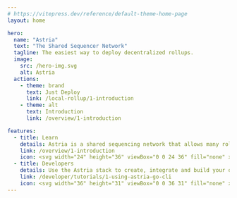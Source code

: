```yaml
---
# https://vitepress.dev/reference/default-theme-home-page
layout: home

hero:
  name: "Astria"
  text: "The Shared Sequencer Network"
  tagline: The easiest way to deploy decentralized rollups.
  image:
    src: /hero-img.svg
    alt: Astria
  actions:
    - theme: brand
      text: Just Deploy
      link: /local-rollup/1-introduction
    - theme: alt
      text: Introduction
      link: /overview/1-introduction

features:
  - title: Learn
    details: Astria is a shared sequencing network that allows many rollups to share a single decentralized network of sequencers.
    link: /overview/1-introduction
    icon: <svg width="24" height="36" viewBox="0 0 24 36" fill="none" xmlns="http://www.w3.org/2000/svg"><path d="M4.65 19.5C3.16055 18.0401 2.13963 16.1696 1.71741 14.1272C1.29519 12.0847 1.4908 9.96276 2.2793 8.03191C3.0678 6.10105 4.41346 4.44876 6.14471 3.28571C7.87596 2.12265 9.91436 1.50153 12 1.50153C14.0857 1.50153 16.124 2.12265 17.8553 3.28571C19.5865 4.44876 20.9322 6.10105 21.7207 8.03191C22.5092 9.96276 22.7048 12.0847 22.2826 14.1272C21.8604 16.1696 20.8395 18.0401 19.35 19.5M12 24V30M12 24C13.2426 24 14.25 22.9927 14.25 21.75M12 24C10.7574 24 9.75 22.9927 9.75 21.75M12 30C10.7574 30 9.75 31.0074 9.75 32.25C9.75 33.4927 10.7574 34.5 12 34.5C13.2426 34.5 14.25 33.4927 14.25 32.25C14.25 31.0074 13.2426 30 12 30ZM3.75 27.75V24.75L9.75 21.75M3.75 27.75C2.50736 27.75 1.5 28.7574 1.5 30C1.5 31.2427 2.50736 32.25 3.75 32.25C4.99264 32.25 6 31.2427 6 30C6 28.7574 4.99264 27.75 3.75 27.75ZM9.75 21.75C9.75 20.5074 10.7574 19.5 12 19.5C13.2426 19.5 14.25 20.5074 14.25 21.75M20.25 27.75V24.75L14.25 21.75M20.25 27.75C19.0074 27.75 18 28.7574 18 30C18 31.2427 19.0074 32.25 20.25 32.25C21.4926 32.25 22.5 31.2427 22.5 30C22.5 28.7574 21.4926 27.75 20.25 27.75ZM16.5 12C16.5 14.4853 14.4853 16.5 12 16.5C9.51472 16.5 7.5 14.4853 7.5 12C7.5 9.51474 9.51472 7.50003 12 7.50003C14.4853 7.50003 16.5 9.51474 16.5 12Z" stroke="url(#paint0_linear_3416_225)" stroke-width="1.5" stroke-miterlimit="10"/><defs><linearGradient id="paint0_linear_3416_225" x1="1.5" y1="34.5001" x2="24.8752" y2="32.7217" gradientUnits="userSpaceOnUse"><stop stop-color="#EA9B57"/><stop offset="1" stop-color="#CB513F"/></linearGradient></defs></svg>
  - title: Developers
    details: Use the Astria stack to create, integrate and build your own modular rollups.
    link: /developer/tutorials/1-using-astria-go-cli
    icon: <svg width="36" height="31" viewBox="0 0 36 31" fill="none" xmlns="http://www.w3.org/2000/svg"><path d="M17.25 11.9993V12.7493H18.75V11.9993H17.25ZM23.25 8.25002V9.00002H24.75V8.25002H23.25ZM24 5.62502H24.75V5.20938L24.3976 4.98905L24 5.62502ZM18 1.87427L18.3976 1.2383L17.9974 0.98817L17.5987 1.24063L18 1.87427ZM12 5.67377L11.5987 5.04013L11.25 5.26097V5.67377H12ZM11.25 8.25002V9.00002H12.75V8.25002H11.25ZM7.5 22.6875L7.1025 23.3235L8.25 24.0407V22.6875H7.5ZM1.5 18.9375H0.75V19.3532L1.1025 19.5735L1.5 18.9375ZM1.5 12.2363L1.09875 11.6026L0.75 11.8235V12.2363H1.5ZM7.5 8.43677L7.89756 7.8008L7.49742 7.55067L7.09875 7.80313L7.5 8.43677ZM13.5 12.1875L13.8975 12.8235L14.915 12.1876L13.8976 11.5516L13.5 12.1875ZM28.5 22.6875H27.75V24.0407L28.8975 23.3235L28.5 22.6875ZM34.5 18.9375L34.8975 19.5735L35.25 19.3532V18.9375H34.5ZM34.5 12.1875H35.25V11.7719L34.8976 11.5516L34.5 12.1875ZM28.5 8.43677L28.8976 7.8008L28.4974 7.55067L28.0987 7.80313L28.5 8.43677ZM22.5 12.2363L22.0987 11.6026L21.085 12.2446L22.1062 12.8746L22.5 12.2363ZM18 29.25L17.6025 29.886L18 30.1345L18.3975 29.886L18 29.25ZM24 18.75H24.75V18.3344L24.3976 18.1141L24 18.75ZM18 14.9993L18.3976 14.3633L17.9974 14.1132L17.5987 14.3656L18 14.9993ZM12 18.7988L11.5987 18.1651L11.25 18.386V18.7988H12ZM12 25.5H11.25V25.9157L11.6025 26.136L12 25.5ZM24 25.5L24.3975 26.136L24.75 25.9157V25.5H24ZM17.25 9.37502V11.9993H18.75V9.37502H17.25ZM24.75 8.25002V5.62502H23.25V8.25002H24.75ZM24.3976 4.98905L18.3976 1.2383L17.6024 2.51023L23.6024 6.26098L24.3976 4.98905ZM17.5987 1.24063L11.5987 5.04013L12.4013 6.30741L18.4013 2.50791L17.5987 1.24063ZM11.25 5.67377V8.25002H12.75V5.67377H11.25ZM11.6025 6.26102L17.6025 10.011L18.3975 8.73902L12.3975 4.98902L11.6025 6.26102ZM18.3975 10.011L24.3975 6.26102L23.6025 4.98902L17.6025 8.73902L18.3975 10.011ZM6.75 15.9375V22.6875H8.25V15.9375H6.75ZM7.8975 22.0515L1.8975 18.3015L1.1025 19.5735L7.1025 23.3235L7.8975 22.0515ZM2.25 18.9375V12.2363H0.75V18.9375H2.25ZM1.90125 12.8699L7.90125 9.07041L7.09875 7.80313L1.09875 11.6026L1.90125 12.8699ZM7.10244 9.07273L13.1024 12.8235L13.8976 11.5516L7.89756 7.8008L7.10244 9.07273ZM13.1025 11.5515L7.1025 15.3015L7.8975 16.5735L13.8975 12.8235L13.1025 11.5515ZM7.89376 15.2992L1.89376 11.5979L1.10624 12.8746L7.10624 16.5758L7.89376 15.2992ZM27.75 15.9375V22.6875H29.25V15.9375H27.75ZM28.8975 23.3235L34.8975 19.5735L34.1025 18.3015L28.1025 22.0515L28.8975 23.3235ZM35.25 18.9375V12.1875H33.75V18.9375H35.25ZM34.8976 11.5516L28.8976 7.8008L28.1024 9.07273L34.1024 12.8235L34.8976 11.5516ZM28.0987 7.80313L22.0987 11.6026L22.9013 12.8699L28.9013 9.07041L28.0987 7.80313ZM22.1062 12.8746L28.1062 16.5758L28.8938 15.2992L22.8938 11.5979L22.1062 12.8746ZM28.8975 16.5735L34.8975 12.8235L34.1025 11.5515L28.1025 15.3015L28.8975 16.5735ZM17.25 22.5V29.25H18.75V22.5H17.25ZM24.3976 18.1141L18.3976 14.3633L17.6024 15.6352L23.6024 19.386L24.3976 18.1141ZM17.5987 14.3656L11.5987 18.1651L12.4013 19.4324L18.4013 15.6329L17.5987 14.3656ZM11.25 18.7988V25.5H12.75V18.7988H11.25ZM11.6025 26.136L17.6025 29.886L18.3975 28.614L12.3975 24.864L11.6025 26.136ZM18.3975 29.886L24.3975 26.136L23.6025 24.864L17.6025 28.614L18.3975 29.886ZM24.75 25.5V18.75H23.25V25.5H24.75ZM11.6025 19.386L17.6025 23.136L18.3975 21.864L12.3975 18.114L11.6025 19.386ZM18.3975 23.136L24.3975 19.386L23.6025 18.114L17.6025 21.864L18.3975 23.136Z" fill="url(#paint0_linear_3416_238)"/><defs><linearGradient id="paint0_linear_3416_238" x1="1.50001" y1="29.25" x2="37.6934" y2="24.0344" gradientUnits="userSpaceOnUse"><stop stop-color="#EA9B57"/><stop offset="1" stop-color="#CB513F"/></linearGradient></defs></svg>
---
```



